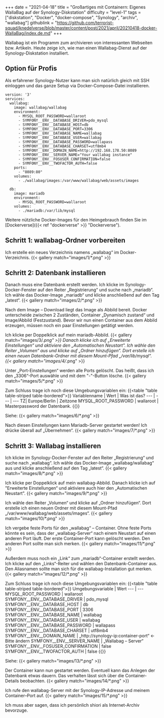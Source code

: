 +++
date = "2021-04-18"
title = "Großartiges mit Containern: Eigenes WallaBag auf der Synology-Diskstation"
difficulty = "level-1"
tags = ["diskstation", "Docker", "docker-compose", "Synology", "archiv", "wallabag"]
githublink = "https://github.com/terrorist-squad/knedelverse/blob/master/content/post/2021/april/20210418-docker-WallaBag/index.de.md"
+++

Wallabag ist ein Programm zum archivieren von interessanten Webseiten bzw. Artikeln. Heute zeige ich, wie man einen Wallabag-Dienst auf der Synology-Diskstation installiert.

## Option für Profis
Als erfahrener Synology-Nutzer kann man sich natürlich gleich mit SSH einloggen und das ganze Setup via Docker-Compose-Datei installieren.
```
version: '3'
services:
  wallabag:
    image: wallabag/wallabag
    environment:
      - MYSQL_ROOT_PASSWORD=wallaroot
      - SYMFONY__ENV__DATABASE_DRIVER=pdo_mysql
      - SYMFONY__ENV__DATABASE_HOST=db
      - SYMFONY__ENV__DATABASE_PORT=3306
      - SYMFONY__ENV__DATABASE_NAME=wallabag
      - SYMFONY__ENV__DATABASE_USER=wallabag
      - SYMFONY__ENV__DATABASE_PASSWORD=wallapass
      - SYMFONY__ENV__DATABASE_CHARSET=utf8mb4
      - SYMFONY__ENV__DOMAIN_NAME=http://192.168.178.50:8089
      - SYMFONY__ENV__SERVER_NAME="Your wallabag instance"
      - SYMFONY__ENV__FOSUSER_CONFIRMATION=false
      - SYMFONY__ENV__TWOFACTOR_AUTH=false
    ports:
      - "8089:80"
    volumes:
      - ./wallabag/images:/var/www/wallabag/web/assets/images

  db:
    image: mariadb
    environment:
      - MYSQL_ROOT_PASSWORD=wallaroot
    volumes:
      - ./mariadb:/var/lib/mysql
```
Weitere nützliche Docker-Images für den Heimgebrauch finden Sie im [Dockerverse]({{< ref "dockerverse" >}} "Dockerverse").


## Schritt 1: wallabag-Ordner vorbereiten
Ich erstelle ein neues Verzeichnis namens „wallabag“ im Docker-Verzeichnis.
{{< gallery match="images/1/*.png" >}}

## Schritt 2: Datenbank installieren
Danach muss eine Datenbank erstellt werden. Ich klicke im Synology-Docker-Fenster auf den Reiter „Registrierung“ und suche nach „mariadb“. Ich wähle das Docker-Image „mariadb“ und klicke anschließend auf den Tag „latest“.
{{< gallery match="images/2/*.png" >}}

Nach dem Image – Download liegt das Image als Abbild bereit. Docker unterscheide zwischen 2 Zuständen, Container „Dynamisch zustand“ und Image/Abbild (Festzustand). Bevor wir nun einen Container aus dem Abbild erzeugen, müssen noch ein paar Einstellungen getätigt werden.

Ich klicke per Doppelklick  auf mein mariadb-Abbild.
{{< gallery match="images/3/*.png" >}}
Danach klicke ich auf „Erweiterte Einstellungen“ und aktiviere den „Automatischen Neustart". Ich wähle den Reiter „Volumen“ aus und klicke auf „Ordner hinzufügen“. Dort erstelle ich einen neuen Datenbank-Ordner mit diesem Mount-Pfad „/var/lib/mysql“.
{{< gallery match="images/4/*.png" >}}

Unter „Port-Einstellungen“ werden alle Ports gelöscht. Das heißt, dass ich den „3306“-Port auswähle und mit dem "-"-Button lösche.
{{< gallery match="images/5/*.png" >}}

Zum Schluss trage ich noch diese Umgebungsvariablen ein:
{{<table "table table-striped table-bordered">}}
Variablenname |	Wert | Was ist das?
--- | --- | ---
TZ| Europe/Berlin	| Zeitzone
MYSQL_ROOT_PASSWORD	 | wallaroot | Masterpassword der Datenbank.
{{</table>}}

Siehe:
{{< gallery match="images/6/*.png" >}}

Nach diesen Einstellungen kann Mariadb-Server gestartet werden! Ich drücke überall auf „Übernehmen“.
{{< gallery match="images/7/*.png" >}}

## Schritt 3: Wallabag installieren
Ich klicke im Synology-Docker-Fenster auf den Reiter „Registrierung“ und suche nach „wallabag“. Ich wähle das Docker-Image „wallabag/wallabag“ aus und klicke anschließend auf den Tag „latest“.
{{< gallery match="images/8/*.png" >}}

Ich klicke per Doppelklick  auf mein wallabag-Abbild. Danach klicke ich auf "Erweiterte Einstellungen“ und aktiviere auch hier den „Automatischen Neustart".
{{< gallery match="images/9/*.png" >}}

Ich wähle den Reiter „Volumen“ und klicke auf „Ordner hinzufügen“. Dort erstelle ich einen neuen Ordner mit diesem Mount-Pfad „/var/www/wallabag/web/assets/images“.
{{< gallery match="images/10/*.png" >}}

Ich vergebe feste Ports für den „wallabag“ – Container. Ohne feste Ports könnte es sein, dass der „wallabag-Server“ nach einem Neustart auf einen anderen Port läuft. Der erste Container-Port kann gelöscht werden. Den anderen Port sollte man sich merken.
{{< gallery match="images/11/*.png" >}}

Außerdem muss noch ein „Link“ zum „mariadb“-Container erstellt werden. Ich klicke auf den „Links“-Reiter und wählen den Datenbank-Container aus. Den Aliasnamen sollte man sich für die wallabag-Installation gut merken.
{{< gallery match="images/12/*.png" >}}

Zum Schluss trage ich noch diese Umgebungsvariablen ein:
{{<table "table table-striped table-bordered">}}
Umgebungsvariable	| Wert
--- | --- 
MYSQL_ROOT_PASSWORD	| wallaroot
SYMFONY__ENV__DATABASE_DRIVER	| pdo_mysql
SYMFONY__ENV__DATABASE_HOST	| db
SYMFONY__ENV__DATABASE_PORT	| 3306
SYMFONY__ENV__DATABASE_NAME	| wallabag
SYMFONY__ENV__DATABASE_USER	| wallabag
SYMFONY__ENV__DATABASE_PASSWORD	| wallapass
SYMFONY__ENV__DATABASE_CHARSET | utf8mb4
SYMFONY__ENV__DOMAIN_NAME	| „http://synology-ip:container-port“ <- Bitte ändern
SYMFONY__ENV__SERVER_NAME	| „Wallabag – Server“
SYMFONY__ENV__FOSUSER_CONFIRMATION	| false
SYMFONY__ENV__TWOFACTOR_AUTH	| false
{{</table>}}

Siehe:
{{< gallery match="images/13/*.png" >}}

Der Container kann nun gestartet werden. Eventuell kann das Anlegen der Datenbank etwas dauern. Das verhalten lässt sich über die Container-Details beobachten.
{{< gallery match="images/14/*.png" >}}

Ich rufe den wallabag-Server mit der Synology-IP-Adresse und meinem Container–Port auf.
{{< gallery match="images/15/*.png" >}}

Ich muss aber sagen, dass ich persönlich shiori als Internet-Archiv bevorzuge.